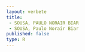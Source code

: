 ```yaml
---
layout: verbete
title:
 - SOUSA, PAULO NORAIR BIAR
 - SOUSA, Paulo Norair Biar
published: false
type: R
---
```


